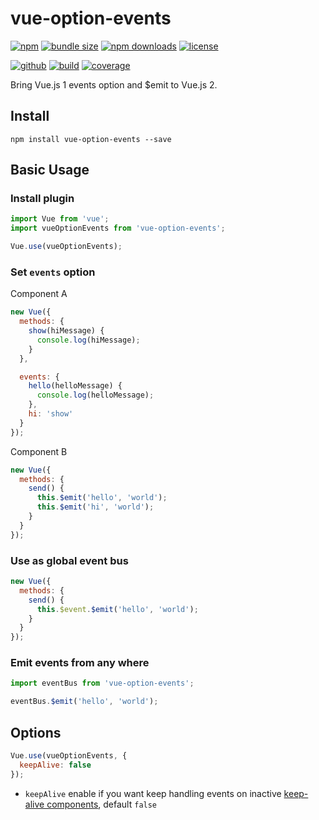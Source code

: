 # vue-option-events

[![npm][badge-version]][npm]
[![bundle size][badge-size]][bundlephobia]
[![npm downloads][badge-downloads]][npm]
[![license][badge-license]][license]


[![github][badge-issues]][github]
[![build][badge-build]][workflows]
[![coverage][badge-coverage]][coveralls]

Bring Vue.js 1 events option and $emit to Vue.js 2.

## Install

```
npm install vue-option-events --save
```

## Basic Usage

### Install plugin

```js
import Vue from 'vue';
import vueOptionEvents from 'vue-option-events';

Vue.use(vueOptionEvents);
```

### Set `events` option

Component A

```js
new Vue({
  methods: {
    show(hiMessage) {
      console.log(hiMessage);
    }
  },

  events: {
    hello(helloMessage) {
      console.log(helloMessage);
    },
    hi: 'show'
  }
});
```

Component B

```js
new Vue({
  methods: {
    send() {
      this.$emit('hello', 'world');
      this.$emit('hi', 'world');
    }
  }
});
```

### Use as global event bus

```js
new Vue({
  methods: {
    send() {
      this.$event.$emit('hello', 'world');
    }
  }
});
```

### Emit events from any where

```js
import eventBus from 'vue-option-events';

eventBus.$emit('hello', 'world');
```

## Options

```js
Vue.use(vueOptionEvents, {
  keepAlive: false
});
```

- `keepAlive` enable if you want keep handling events on inactive [keep-alive components](https://vuejs.org/v2/api/#keep-alive), default `false`

[badge-version]: https://img.shields.io/npm/v/vue-option-events.svg
[badge-downloads]: https://img.shields.io/npm/dt/vue-option-events.svg
[npm]: https://www.npmjs.com/package/vue-option-events

[badge-size]: https://img.shields.io/bundlephobia/minzip/vue-option-events.svg
[bundlephobia]: https://bundlephobia.com/result?p=vue-option-events

[badge-license]: https://img.shields.io/npm/l/vue-option-events.svg
[license]: https://github.com/Cweili/vue-option-events/blob/master/LICENSE

[badge-issues]: https://img.shields.io/github/issues/Cweili/vue-option-events.svg
[github]: https://github.com/Cweili/vue-option-events

[badge-build]: https://img.shields.io/github/workflow/status/Cweili/req-json/ci/master
[workflows]: https://github.com/Cweili/req-json/actions/workflows/ci.yml?query=branch%3Amaster

[badge-coverage]: https://img.shields.io/coveralls/github/Cweili/req-json/master.svg
[coveralls]: https://coveralls.io/github/Cweili/req-json?branch=master
